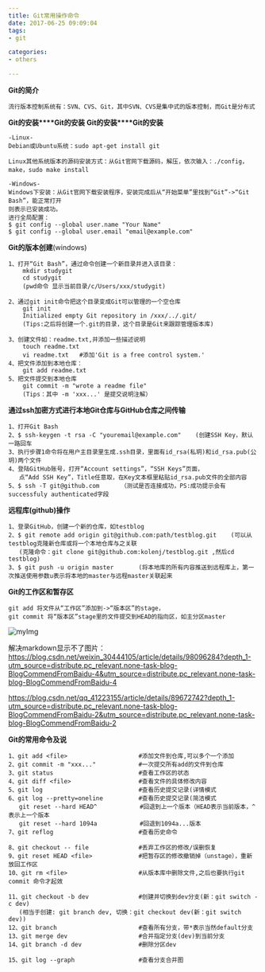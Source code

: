 ```yaml
---
title: Git常用操作命令
date: 2017-06-25 09:09:04
tags: 
- git

categories:
- others

---
```


**Git的简介**

    流行版本控制系统有：SVN、CVS、Git，其中SVN、CVS是集中式的版本控制，而Git是分布式
    
   
**Git的安装****Git的安装**
**Git的安装****Git的安装**

    -Linux-
    Debian或Ubuntu系统：sudo apt-get install git
    
    Linux其他系统版本的源码安装方式：从Git官网下载源码，解压，依次输入：./config，make，sudo make install
    
    -Windows-
    Windows下安装：从Git官网下载安装程序，安装完成后从“开始菜单”里找到“Git”->“Git Bash”，能正常打开
    则表示已安装成功。
    进行全局配置：
    $ git config --global user.name "Your Name"
    $ git config --global user.email "email@example.com"
    
**Git的版本创建**(windows)
    
    1、打开“Git Bash”，通过命令创建一个新目录并进入该目录：
        mkdir studygit
        cd studygit
        (pwd命令 显示当前目录/c/Users/xxx/studygit)
        
    2、通过git init命令把这个目录变成Git可以管理的一个空仓库
        git init
        Initialized empty Git repository in /xxx/../.git/
        (Tips:之后将创建一个.git的目录，这个目录是Git来跟踪管理版本库)
        
    3、创建文件如：readme.txt,并添加一些描述说明
        touch readme.txt
        vi readme.txt   #添加'Git is a free control system.'
    4、把文件添加到本地仓库：
        git add readme.txt
    5、把文件提交到本地仓库    
        git commit -m "wrote a readme file"
        (Tips：其中 -m 'xxx...' 是提交说明注解）
    
        

**通过ssh加密方式进行本地Git仓库与GitHub仓库之间传输**

    1、打开Git Bash
    2、$ ssh-keygen -t rsa -C "youremail@example.com"    (创建SSH Key，默认一路回车
    3、执行步骤1命令将在用户主目录里生成.ssh目录，里面有id_rsa(私玥)和id_rsa.pub(公玥)两个文件
    4、登陆GitHub账号，打开“Account settings”，“SSH Keys”页面，
       点“Add SSH Key”，Title任意取，在Key文本框里粘贴id_rsa.pub文件的全部内容
    5、$ ssh -T git@github.com      （测试是否连接成功，PS:成功提示会有successfuly authenticated字段



**远程库(github)操作**

    1、登录GitHub，创建一个新的仓库，如testblog
    2、$ git remote add origin git@github.com:path/testblog.git    (可以从testblog克隆新仓库或将一个本地仓库与之关联
       (克隆命令：git clone git@github.com:kolenj/testblog.git ,然后cd testblog)
    3、$ git push -u origin master       (将本地库的所有内容推送到远程库上，第一次推送使用参数u表示将本地的master与远程master关联起来


    
**Git的工作区和暂存区**

    git add 将文件从“工作区”添加到->“版本区”的stage，
    git commit 将“版本区”stage里的文件提交到HEAD的指向区，如主分区master

![myImg](public/images/avatar.jpg)

解决markdown显示不了图片：
https://blog.csdn.net/weixin_30444105/article/details/98096284?depth_1-utm_source=distribute.pc_relevant.none-task-blog-BlogCommendFromBaidu-4&utm_source=distribute.pc_relevant.none-task-blog-BlogCommendFromBaidu-4

https://blog.csdn.net/qq_41223155/article/details/89672742?depth_1-utm_source=distribute.pc_relevant.none-task-blog-BlogCommendFromBaidu-2&utm_source=distribute.pc_relevant.none-task-blog-BlogCommendFromBaidu-2

**Git的常用命令及说**
    
    1、git add <file>                    #添加文件到仓库,可以多个一个添加
    2、git commit -m "xxx..."            #一次提交所有add的文件到仓库
    3、git status                        #查看工作区的状态
    4、git diff <file>                   #查看文件的具体修改内容
    5、git log                           #查看历史提交记录(详情模式
    6、git log --pretty=oneline          #查看历史提交记录(简洁模式
       git reset --hard HEAD^            #回退到上一个版本（HEAD表示当前版本，^表示上一个版本
       git reset --hard 1094a            #回退到1094a...版本
    7、git reflog                        #查看历史命令
    
    8、git checkout -- file              #丢弃工作区的修改/误删恢复
    9、git reset HEAD <file>             #把暂存区的修改撤销掉（unstage），重新放回工作区
    10、git rm <file>                    #从版本库中删除文件,之后也要执行git commit 命令才起效

    11、git checkout -b dev              #创建并切换到dev分支(新：git switch -c dev)
       (相当于创建: git branch dev, 切换：git checkout dev(新：git switch dev))
    12、git branch                       #查看所有分支，带*表示当然default分支
    13、git merge dev                    #合并指定分支(dev)到当前分支
    14、git branch -d dev                #删除分区dev

    15、git log --graph                  #查看分支合并图
    